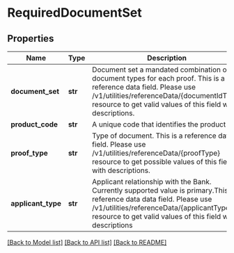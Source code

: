 # RequiredDocumentSet

## Properties
Name | Type | Description | Notes
------------ | ------------- | ------------- | -------------
**document_set** | **str** | Document set a mandated combination of document types for each proof. This is a reference data field. Please use /v1/utilities/referenceData/{documentIdType} resource to get valid values of this field with descriptions. | [optional] 
**product_code** | **str** | A unique code that identifies the product | [optional] 
**proof_type** | **str** | Type of document. This is a reference data field. Please use /v1/utilities/referenceData/{proofType} resource to get possible values of this field with descriptions. | [optional] 
**applicant_type** | **str** | Applicant relationship with the Bank. Currently supported value is primary.This is a reference data data field. Please use /v1/utilities/referenceData/{applicantType} resource to get valid values of this field with descriptions | [optional] 

[[Back to Model list]](../README.md#documentation-for-models) [[Back to API list]](../README.md#documentation-for-api-endpoints) [[Back to README]](../README.md)

